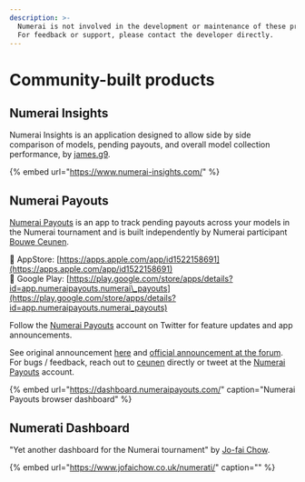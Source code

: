 ```yaml
---
description: >-
  Numerai is not involved in the development or maintenance of these products.
  For feedback or support, please contact the developer directly.
---
```


# Community-built products

## **Numerai Insights**

Numerai Insights is an application designed to allow side by side comparison of models, pending payouts, and overall model collection performance, by [james.g9](https://numer.ai/fuka_eri).

{% embed url="https://www.numerai-insights.com/" %}

## **Numerai Payouts**

[Numerai Payouts](https://twitter.com/NumeraiPayouts) is an app to track pending payouts across your models in the Numerai tournament and is built independently by Numerai participant [Bouwe Ceunen](https://twitter.com/BouweCeunen).  
  
🍎 AppStore: [https://apps.apple.com/app/id1522158691](https://apps.apple.com/app/id1522158691)  
👾 Google Play: [https://play.google.com/store/apps/details?id=app.numeraipayouts.numerai\_payouts](https://play.google.com/store/apps/details?id=app.numeraipayouts.numerai_payouts)

Follow the [Numerai Payouts](https://twitter.com/numeraipayouts) account on Twitter for feature updates and app announcements.  
  
See original announcement [here](https://community.numer.ai/channel/general?msg=qh7ozf4d9mEbzFbrG) and [official announcement at the forum](https://forum.numer.ai/t/numerai-payouts-app/804). For bugs / feedback, reach out to [ceunen](https://community.numer.ai/direct/ceunen) directly or tweet at the [Numerai Payouts](https://twitter.com/numeraipayouts) account.

{% embed url="https://dashboard.numeraipayouts.com/" caption="Numerai Payouts browser dashboard" %}

## Numerati Dashboard

"Yet another dashboard for the Numerai tournament" by [Jo-fai Chow](https://twitter.com/matlabulous).

{% embed url="https://www.jofaichow.co.uk/numerati/" caption="" %}





